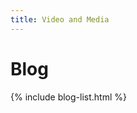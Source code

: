 ```yaml
---
title: Video and Media
---
```


# <i class="fas fa-feather-alt"></i>Blog

{% include blog-list.html %}
